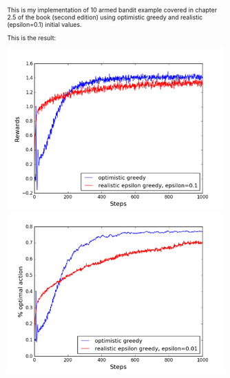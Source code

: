 This is my implementation of 10 armed bandit example covered in chapter 2.5 of the book (second edition) using optimistic greedy and realistic (epsilon=0.1) initial values.

This is the result:

![image](rewards.png "Results (average reward)")
![image](opt_act_percentage.png "Results (% optimal action)")
